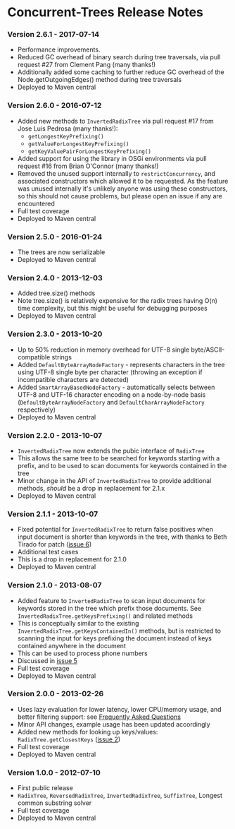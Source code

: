 # Concurrent-Trees Release Notes #

### Version 2.6.1 - 2017-07-14 ###
  * Performance improvements.
  * Reduced GC overhead of binary search during tree traversals, via pull request #27 from Clement Pang (many thanks!)
  * Additionally added some caching to further reduce GC overhead of the Node.getOutgoingEdges() method during tree traversals
  * Deployed to Maven central
  
### Version 2.6.0 - 2016-07-12 ###
  * Added new methods to `InvertedRadixTree` via pull request #17 from Jose Luis Pedrosa (many thanks!):
      * `getLongestKeyPrefixing()`
      * `getValueForLongestKeyPrefixing()`
      * `getKeyValuePairForLongestKeyPrefixing()`
  * Added support for using the library in OSGi environments via pull request #16 from Brian O'Connor (many thanks!)
  * Removed the unused support internally to `restrictConcurrency`, and associated constructors which allowed it to be requested. As the feature was unused internally it's unlikely anyone was using these constructors, so this should not cause problems, but please open an issue if any are encountered
  * Full test coverage
  * Deployed to Maven central

### Version 2.5.0 - 2016-01-24 ###
  * The trees are now serializable
  * Deployed to Maven central

### Version 2.4.0 - 2013-12-03 ###
  * Added tree.size() methods
  * Note tree.size() is relatively expensive for the radix trees having O(n) time complexity, but this might be useful for debugging purposes
  * Deployed to Maven central

### Version 2.3.0 - 2013-10-20 ###
  * Up to 50% reduction in memory overhead for UTF-8 single byte/ASCII-compatible strings
  * Added `DefaultByteArrayNodeFactory` - represents characters in the tree using UTF-8 single byte per character (throwing an exception if incompatible characters are detected)
  * Added `SmartArrayBasedNodeFactory` - automatically selects between UTF-8 and UTF-16 character encoding on a node-by-node basis (`DefaultByteArrayNodeFactory` and `DefaultCharArrayNodeFactory` respectively)
  * Deployed to Maven central

### Version 2.2.0 - 2013-10-07 ###
  * `InvertedRadixTree` now extends the pubic interface of `RadixTree`
  * This allows the same tree to be searched for keywords starting with a prefix, and to be used to scan documents for keywords contained in the tree
  * Minor change in the API of `InvertedRadixTree` to provide additional methods, _should_ be a drop in replacement for 2.1.x
  * Deployed to Maven central

### Version 2.1.1 - 2013-10-07 ###
  * Fixed potential for `InvertedRadixTree` to return false positives when input document is shorter than keywords in the tree, with thanks to Beth Tirado for patch ([issue 6](https://code.google.com/p/concurrent-trees/issues/detail?id=6))
  * Additional test cases
  * This is a drop in replacement for 2.1.0
  * Deployed to Maven central

### Version 2.1.0 - 2013-08-07 ###
  * Added feature to `InvertedRadixTree` to scan input documents for keywords stored in the tree which prefix those documents. See `InvertedRadixTree.getKeysPrefixing()` and related methods
  * This is conceptually similar to the existing `InvertedRadixTree.getKeysContainedIn()` methods, but is restricted to scanning the input for keys prefixing the document instead of keys contained anywhere in the document
  * This can be used to process phone numbers
  * Discussed in [issue 5](https://code.google.com/p/concurrent-trees/issues/detail?id=5)
  * Full test coverage
  * Deployed to Maven central

### Version 2.0.0 - 2013-02-26 ###
  * Uses lazy evaluation for lower latency, lower CPU/memory usage, and better filtering support: see [Frequently Asked Questions](http://code.google.com/p/concurrent-trees/wiki/FrequentlyAskedQuestions#What_is_Lazy_Evaluation,_and_why_return_Iterable_instead_of_Coll)
  * Minor API changes, example usage has been updated accordingly
  * Added new methods for looking up keys/values: `RadixTree.getClosestKeys` ([issue 2](https://code.google.com/p/concurrent-trees/issues/detail?id=2))
  * Full test coverage
  * Deployed to Maven central

### Version 1.0.0 - 2012-07-10 ###
  * First public release
  * `RadixTree`, `ReversedRadixTree`, `InvertedRadixTree`, `SuffixTree`, Longest common substring solver
  * Full test coverage
  * Deployed to Maven central
